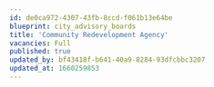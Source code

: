 ```yaml
---
id: de0ca972-4307-43fb-8ccd-f061b13e64be
blueprint: city_advisory_boards
title: 'Community Redevelopment Agency'
vacancies: Full
published: true
updated_by: bf43418f-b641-40a9-8284-93dfcbbc3207
updated_at: 1660259853
---
```

